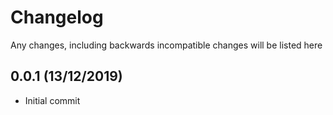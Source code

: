 # Changelog

Any changes, including backwards incompatible changes will be listed here

## 0.0.1 (13/12/2019)

- Initial commit
